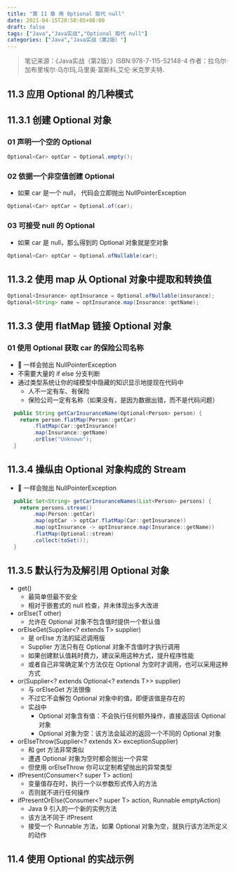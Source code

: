 ```yaml
---
title: "第 11 章 用 Optional 取代 null"
date: 2021-04-15T20:50:05+08:00
draft: false
tags: ["Java","Java实战","Optional 取代 null"]
categories: ["Java","Java实战（第2版）"]
---
```


> 笔记来源：《Java实战（第2版）》ISBN:978-7-115-52148-4 作者：拉乌尔·加布里埃尔·乌尔玛,马里奥·富斯科,艾伦·米克罗夫特. 

## 11.3 应用 Optional 的几种模式

## 11.3.1 创建 Optional 对象

### 01 声明一个空的 Optional

```java
Optional<Car> optCar = Optional.empty();
```

### 02 依据一个非空值创建 Optional
- 如果 car 是一个 null， 代码会立即抛出 NullPointerException

```java
Optional<Car> optCar = Optional.of(car);
```

### 03 可接受 null 的 Optional
- 如果 car 是 null，那么得到的 Optional 对象就是空对象
```java
Optional<Car> optCar = Optional.ofNullable(car);
```

## 11.3.2 使用 map 从 Optional 对象中提取和转换值
```java
Optional<Insurance> optInsurance = Optional.ofNullable(insurance);
Optional<String> name = optInsurance.map(Insurance::getName);
```

## 11.3.3 使用 flatMap 链接 Optional 对象

### 01 使用 Optional 获取 car 的保险公司名称
- 🧨 一样会抛出 NullPointerException
- 不需要大量的 if else 分支判断
- 通过类型系统让你的域模型中隐藏的知识显示地提现在代码中
  - 人不一定有车、有保险
  - 保险公司一定有名称（如果没有，是因为数据出错，而不是代码问题） 
```java
  public String getCarInsuranceName(Optional<Person> person) {
    return person.flatMap(Person::getCar)
        .flatMap(Car::getInsurance)
        .map(Insurance::getName)
        .orElse("Unknown");
  }
```

## 11.3.4 操纵由 Optional 对象构成的 Stream
- 🧨 一样会抛出 NullPointerException
```java
  public Set<String> getCarInsuranceNames(List<Person> persons) {
    return persons.stream()
        .map(Person::getCar)
        .map(optCar -> optCar.flatMap(Car::getInsurance))
        .map(optInsurance -> optInsurance.map(Insurance::getName))
        .flatMap(Optional::stream)
        .collect(toSet());
  }
```

## 11.3.5 默认行为及解引用 Optional 对象

- get()
  - 最简单但最不安全
  - 相对于嵌套式的 null 检查，并未体现出多大改进
- orElse(T other)
  - 允许在 Optional 对象不包含值时提供一个默认值
- orElseGet(Supplier<? extends T> supplier)
  - 是 orElse 方法的延迟调用版
  - Supplier 方法只有在 Optional 对象不含值时才执行调用
  - 如果创建默认值耗时费力，建议采用这种方式，提升程序性能
  - 或者自己非常确定某个方法仅在 Optional 为空时才调用，也可以采用这种方式
- or(Supplier<? extends Optional<? extends T>> supplier)
  -  与 orElseGet 方法很像
  -  不过它不会解包 Optional 对象中的值，即便该值是存在的
  -  实战中
     - Optional 对象含有值：不会执行任何额外操作，直接返回该 Optional 对象
     - Optional 对象为空：该方法会延迟的返回一个不同的 Optional 对象
- orElseThrow(Supplier<? extends X> exceptionSupplier)
  - 和 get 方法非常类似
  - 遭遇 Optional 对象为空时都会抛出一个异常
  - 但使用 orElseThrow 你可以定制希望抛出的异常类型  
- ifPresent(Consumer<? super T> action)
  - 变量值存在时，执行一个以参数形式传入的方法
  - 否则就不进行任何操作
- ifPresentOrElse(Consumer<? super T> action, Runnable emptyAction)
  - Java 9 引入的一个新的实例方法
  - 该方法不同于 ifPresent
  - 接受一个 Runnable 方法，如果 Optional 对象为空，就执行该方法所定义的动作

## 11.4 使用 Optional 的实战示例
